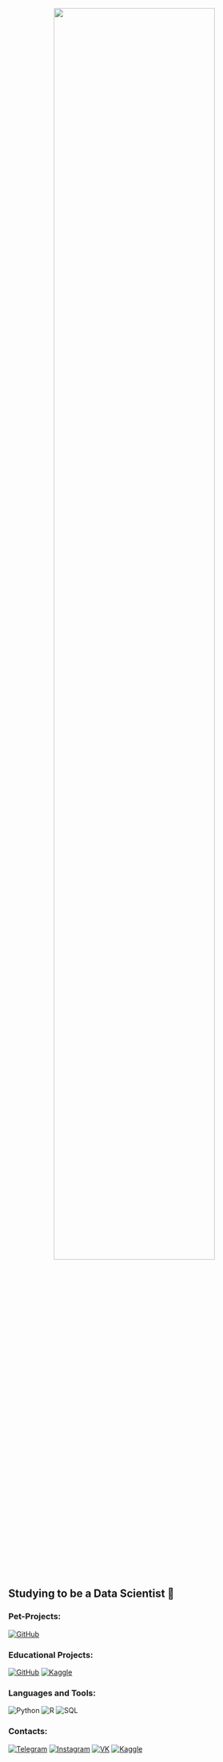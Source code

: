 <p align="center"><a href="https://www.youtube.com/watch?v=dQw4w9WgXcQ"><img width="80%" src="https://c.tenor.com/q9s_XmoedE8AAAAi/piske-usagi.gif" /></a></p>

## Studying to be a Data Scientist 🤔

### Pet-Projects:
[![GitHub](https://img.shields.io/badge/-Population's_prediction-090909?style=for-the-badge&logo=github&logoColor=097CDB)](https://github.com/aeabramov/population_prediction/)

### Educational Projects:
[![GitHub](https://img.shields.io/badge/-Analysis_of_data_on_applicants-090909?style=for-the-badge&logo=github&logoColor=097CDB)](https://github.com/aeabramov/hh_cleardata)
[![Kaggle](https://img.shields.io/badge/-Price's_predicion-090909?style=for-the-badge&logo=kaggle&logoColor=097CDB)](https://www.kaggle.com/aeabramov/booking-reviews-pedict-aeabramov/)

### Languages and Tools:
![Python](https://img.shields.io/badge/-Python-090909?style=for-the-badge&logo=python&logoColor=47C5FB)
![R](https://img.shields.io/badge/-R-090909?style=for-the-badge&logo=r&logoColor=097CDB)
![SQL](https://img.shields.io/badge/-sql-090909?style=for-the-badge&logo=sql&logoColor=097CDB)

### Contacts:
[![Telegram](https://img.shields.io/badge/-Telegram-090909?style=for-the-badge&logo=telegram&logoColor=27A0D9)](https://t.me/andrey_abramov)
[![Instagram](https://img.shields.io/badge/-Instagram-090909?style=for-the-badge&logo=instagram&logoColor=B4068E)](https://www.instagram.com/aeabramov)
[![VK](https://img.shields.io/badge/-VK-090909?style=for-the-badge&logo=Vk&logoColor=4F7DB3)](https://vk.com/aeabramov)
[![Kaggle](https://img.shields.io/badge/-Kaggle-090909?style=for-the-badge&logo=kaggle&logoColor=4F7DB3)](https://www.kaggle.com/aeabramov)
